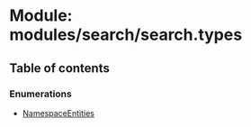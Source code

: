 # Module: modules/search/search.types

## Table of contents

### Enumerations

- [NamespaceEntities](../enums/modules_search_search_types.NamespaceEntities.md)
